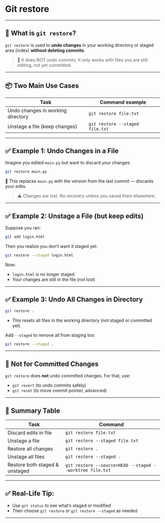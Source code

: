 # Git restore

---

## 🧠 What is `git restore`?

`git restore` is used to **undo changes** in your working directory or staged area (index) **without deleting commits**.

> 🛑 It does NOT undo commits. It only works with files you are still editing, not yet committed.
> 

---

## 📦 Two Main Use Cases

| Task | Command example |
| --- | --- |
| Undo changes in working directory | `git restore file.txt` |
| Unstage a file (keep changes) | `git restore --staged file.txt` |

---

## ✅ Example 1: Undo Changes in a File

Imagine you edited `main.py` but want to discard your changes:

```bash
git restore main.py

```

🔁 This replaces `main.py` with the version from the last commit — discards your edits.

> ⚠️ Changes are lost. No recovery unless you saved them elsewhere.
> 

---

## ✅ Example 2: Unstage a File (but keep edits)

Suppose you ran:

```bash
git add login.html

```

Then you realize you don’t want it staged yet:

```bash
git restore --staged login.html

```

Now:

- `login.html` is no longer staged
- Your changes are still in the file (not lost)

---

## ✅ Example 3: Undo All Changes in Directory

```bash
git restore .

```

- This resets all files in the working directory (not staged or committed yet)

Add `--staged` to remove all from staging too:

```bash
git restore --staged .

```

---

## 🚫 Not for Committed Changes

`git restore` does **not** undo committed changes. For that, use:

- `git revert` (to undo commits safely)
- `git reset` (to move commit pointer, advanced)

---

## 🧪 Summary Table

| Task | Command |
| --- | --- |
| Discard edits in file | `git restore file.txt` |
| Unstage a file | `git restore --staged file.txt` |
| Restore all changes | `git restore .` |
| Unstage all files | `git restore --staged .` |
| Restore both staged & unstaged | `git restore --source=HEAD --staged --worktree file.txt` |

---

## ✅ Real-Life Tip:

- Use `git status` to see what’s staged or modified
- Then choose `git restore` or `git restore --staged` as needed

---